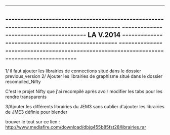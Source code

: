 -----------------------------------------------------------------------------------------------------
---------------------------------------*************-------------------------------------------------
---------------------------------------* LA V.2014 *-------------------------------------------------
---------------------------------------*************-------------------------------------------------
-----------------------------------------------------------------------------------------------------

1/ il faut ajouter les librairies de connections situé dans le dossier previous_version
2/ Ajouter les librairies de graphisme situé dans le dossier recompiled_Nifty

C'est le projet Nifty que j'ai recompilé après  avoir modifier les tabs pour les rendre transparents

3/Ajouter les différents librairies du JEM3 sans oublier d'ajouter les librairies de JME3 définie pour blender


trouver le tout sur ce lien : http://www.mediafire.com/download/dbjg455b85fst28/librairies.rar
